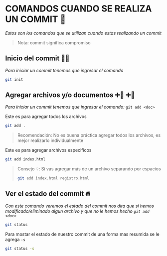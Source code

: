 # COMANDOS CUANDO SE REALIZA UN COMMIT 🤝

_Estos son los comandos que se utilizan cuando estas realizando un commit_

> Nota: commit significa compromiso

## Inicio del commit 🏃‍♂️

_Para iniciar un commit tenemos que ingresar el comando_

```bash
git init
```
## Agregar archivos y/o documentos ➕📄 ➕📁

_Para iniciar un commit tenemos que ingresar el comando:_ `git add <doc>`

Este es para agregar todos los archivos
```bash
git add .
```
> Recomendación: No es buena práctica agregar todos los archivos, es mejor realizarlo individualmente

Este es para agregar archivos especificos
```bash
git add index.html
```
> Consejo 💡: Si vas agregar más de un archivo separando por espacios
>  ```bash 
> git add index.html registro.html 
> ```


## Ver el estado del commit 🔥

_Con este comando veremos el estado del commit nos dira que si hemos modificado/eliminado algun archivo y que no le hemos hecho `git add <doc>`_

```bash
git status
```
Para mostar el estado de nuestro commit de una forma mas resumida se le agrega `-s`
```bash
git status -s
```

